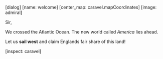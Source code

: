 [dialog]
[name: welcome]
[center_map: caravel.mapCoordinates]
[image: admiral]

Sir,

We crossed the Atlantic Ocean.
  The new world called *America* lies ahead.

Let us **sail west** and claim Englands fair share of this land!

[inspect: caravel]

